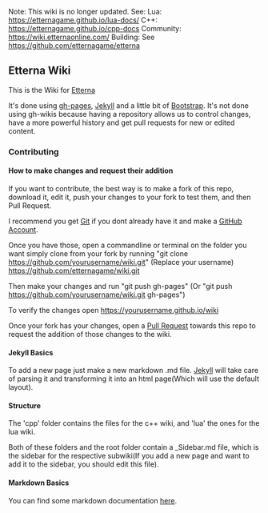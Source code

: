 Note: This wiki is no longer updated. See: 
  Lua: https://etternagame.github.io/lua-docs/
  C++: https://etternagame.github.io/cpp-docs
  Community: https://wiki.etternaonline.com/
  Building: See https://github.com/etternagame/etterna
 
 ## Etterna Wiki

This is the Wiki for <a href="https://github.com/etternagame/etterna">Etterna</a>

It's done using <a href="https://pages.github.com/">gh-pages</a>, <a href="https://github.com/jekyll/jekyll">Jekyll</a> and a little bit of <a href="http://getbootstrap.com/">Bootstrap</a>. It's not done using gh-wikis because having a repository allows us to control changes, have a more powerful history and get pull requests for new or edited content.


### Contributing

#### How to make changes and request their addition

If you want to contribute, the best way is to make a fork of this repo, download it, edit it, push your changes to your fork to test them, and then Pull Request.

I recommend you get <a href="https://git-scm.com/">Git</a> if you dont already have it and make a <a href="https://github.com/join">GitHub Account</a>.

Once you have those, open a commandline or terminal on the folder you want simply clone from your fork by running "git clone https://github.com/yourusername/wiki.git" (Replace your username)
 https://github.com/etternagame/wiki.git
 
Then make your changes and run "git push gh-pages" (Or "git push https://github.com/yourusername/wiki.git gh-pages")

To verify the changes open https://yourusername.github.io/wiki

Once your fork has your changes, open a <a href="">Pull Request</a> towards this repo to request the addition of those changes to the wiki.


#### Jekyll Basics

To add a new page just make a new markdown .md file. <a href="https://github.com/jekyll/jekyll">Jekyll</a> will take care of parsing it and transforming it into an html page(Which will use the default layout).

#### Structure

The 'cpp' folder contains the files for the c++ wiki, and 'lua' the ones for the lua wiki.

Both of these folders and the root folder contain a _Sidebar.md file, which is the sidebar for the respective subwiki(If you add a new page and want to add it to the sidebar, you should edit this file).


#### Markdown Basics

You can find some markdown documentation <a href="https://guides.github.com/features/mastering-markdown/">here</a>.

